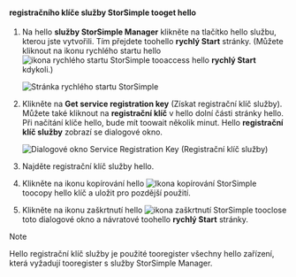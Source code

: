 <!--author=SharS last changed: 9/17/15-->


#### <a name="tooget-hello-storsimple-service-registration-key"></a>registračního klíče služby StorSimple tooget hello
1. Na hello **služby StorSimple Manager** klikněte na tlačítko hello službu, kterou jste vytvořili. Tím přejdete toohello **rychlý Start** stránky. (Můžete kliknout na ikonu rychlého startu hello ![ikona rychlého startu StorSimple ](./media/storsimple-get-service-registration-key-gov/HCS_QuickStartIcon-include.png) tooaccess hello **rychlý Start** kdykoli.)
   
     ![Stránka rychlého startu StorSimple](./media/storsimple-get-service-registration-key-gov/HCS_ServiceQuickStart-gov-include.png)
2. Klikněte na **Get service registration key** (Získat registrační klíč služby). Můžete také kliknout na **registrační klíč** v hello dolní části stránky hello. Při načítání klíče hello, bude mít toowait několik minut. Hello **registrační klíč služby** zobrazí se dialogové okno.
   
     ![Dialogové okno Service Registration Key (Registrační klíč služby)](./media/storsimple-get-service-registration-key-gov/HCS_ServiceRegistrationKey-gov-include.png)
3. Najděte registrační klíč služby hello.
4. Klikněte na ikonu kopírování hello ![Ikona kopírování StorSimple](./media/storsimple-get-service-registration-key-gov/HCS_CopyIcon-include.png) toocopy hello klíč a uložit pro pozdější použití.
5. Klikněte na ikonu zaškrtnutí hello ![ikona zaškrtnutí StorSimple](./media/storsimple-get-service-registration-key-gov/HCS_CheckIcon-include.png) tooclose toto dialogové okno a návratové toohello **rychlý Start** stránky.

> [!NOTE]
> Hello registrační klíč služby je použité tooregister všechny hello zařízení, která vyžadují tooregister s služby StorSimple Manager.
> 
> 

